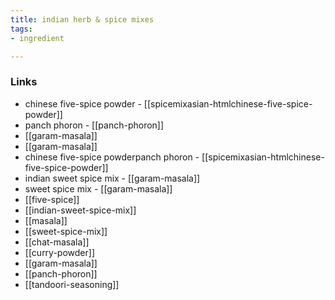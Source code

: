```yaml
---
title: indian herb & spice mixes
tags:
- ingredient

---
```



### Links

* chinese five-spice powder - [[spicemixasian-htmlchinese-five-spice-powder]]
* panch phoron - [[panch-phoron]]
* [[garam-masala]]
* [[garam-masala]]
* chinese five-spice powderpanch phoron - [[spicemixasian-htmlchinese-five-spice-powder]]
* indian sweet spice mix - [[garam-masala]]
* sweet spice mix - [[garam-masala]]
* [[five-spice]]
* [[indian-sweet-spice-mix]]
* [[masala]]
* [[sweet-spice-mix]]
* [[chat-masala]]
* [[curry-powder]]
* [[garam-masala]]
* [[panch-phoron]]
* [[tandoori-seasoning]]
